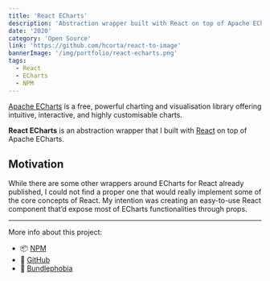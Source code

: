 ```yaml
---
title: 'React ECharts'
description: 'Abstraction wrapper built with React on top of Apache ECharts'
date: '2020'
category: 'Open Source'
link: 'https://github.com/hcorta/react-to-image'
bannerImage: '/img/portfolio/react-echarts.png'
tags:
  - React
  - ECharts
  - NPM
---
```


[Apache ECharts](https://echarts.apache.org/en/index.html) is a free, powerful charting and visualisation library offering intuitive, interactive, and highly customisable charts.

**React ECharts** is an abstraction wrapper that I built with [React](https://facebook.github.io/react/) on top of Apache ECharts.

## Motivation

While there are some other wrappers around ECharts for React already published, I could not find a proper one that would really implement some of the core concepts of React. My intention was creating an easy-to-use React component that’d expose most of ECharts functionalities through props.

***

More info about this project:

- 📦 [NPM](https://www.npmjs.com/package/@hcorta/react-echarts)
- 🐙 [GitHub](https://github.com/hcorta/react-echarts)
- 👻 [Bundlephobia](https://bundlephobia.com/package/@hcorta/react-echarts@latest)
